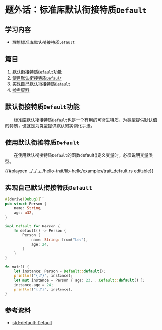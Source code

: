 # 题外话：标准库默认衔接特质`Default`


## 学习内容
- 理解标准库默认衔接特质`Default`

## 篇目

1. [默认衔接特质`Default`功能](#默认衔接特质Default功能)
1. [使用默认衔接特质`Default`](#使用默认衔接特质Default)
1. [实现自己默认衔接特质`Default`](#实现自己默认衔接特质Default)
1. [参考资料](#参考资料)


## 默认衔接特质`Default`功能

　　标准库默认衔接特质`Default`也是一个有用的可衍生特质，为类型提供默认值的特质，也就是为类型提供默认的实例化手法。

## 使用默认衔接特质`Default`

　　在使用默认衔接特质`Default`的函数default()定义变量时，必须说明变量类型。

{{#playpen ../../../../hello-trait/lib-hello/examples/trait_default.rs editable}}

## 实现自己默认衔接特质`Default`

```rust
#[derive(Debug)]``
pub struct Person {
    name: String,
    age: u32,
}

impl Default for Person {
    fn default() -> Person {
        Person {
            name: String::from("Leo"),
            age: 24,
        }
    }
}

fn main() {
    let instance: Person = Default::default();
    println!("{:?}", instance);
    let mut instance = Person { age: 23, ..Default::default() };
    instance.age = 24;
    println!("{:?}", instance);
}
```

## 参考资料
- [std::default::Default](https://doc.rust-lang.org/std/default/trait.Default.html)

